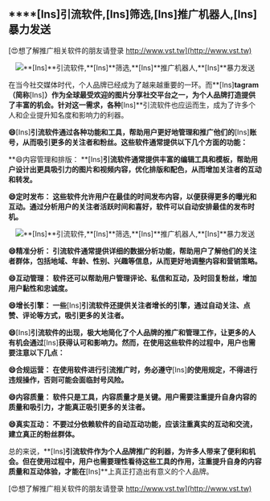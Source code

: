 ## ****[Ins]**引流软件,**[Ins]**筛选,**[Ins]**推广机器人,**[Ins]**暴力发送**

[😍想了解推广相关软件的朋友请登录 http://www.vst.tw](http://www.vst.tw)

 <center><img src="https://vst.tw/MP4/tuiguang/png/0.png" alt="**[Ins]**引流软件,**[Ins]**筛选,**[Ins]**推广机器人,**[Ins]**暴力发送"></center>

在当今社交媒体时代，个人品牌已经成为了越来越重要的一环。而**[Ins]**tagram（简称**[Ins]**）作为全球最受欢迎的图片分享社交平台之一，为个人品牌打造提供了丰富的机会。针对这一需求，各种**[Ins]**引流软件也应运而生，成为了许多个人和企业提升知名度和影响力的利器。

**😄**[Ins]**引流软件通过各种功能和工具，帮助用户更好地管理和推广他们的**[Ins]**账号，从而吸引更多的关注者和粉丝。这些软件通常提供以下几个方面的功能：**

**😄内容管理和排版： **[Ins]**引流软件通常提供丰富的编辑工具和模板，帮助用户设计出更具吸引力的图片和视频内容，优化排版和配色，从而增加关注者的互动和转发。**

**😄定时发布： 这些软件允许用户在最佳的时间发布内容，以便获得更多的曝光和互动。通过分析用户的关注者活跃时间和喜好，软件可以自动安排最佳的发布时机。**

 <center><img src="https://vst.tw/MP4/tuiguang/png/3.png" alt="**[Ins]**引流软件,**[Ins]**筛选,**[Ins]**推广机器人,**[Ins]**暴力发送"></center>

**😄精准分析： 引流软件通常提供详细的数据分析功能，帮助用户了解他们的关注者群体，包括地域、年龄、性别、兴趣等信息，从而更好地调整内容和营销策略。**

**😄互动管理： 软件还可以帮助用户管理评论、私信和互动，及时回复粉丝，增加用户黏性和忠诚度。**

**😄增长引擎： 一些**[Ins]**引流软件还提供关注者增长的引擎，通过自动关注、点赞、评论等方式，吸引更多的关注者。**

**😄**[Ins]**引流软件的出现，极大地简化了个人品牌的推广和管理工作，让更多的人有机会通过**[Ins]**获得认可和影响力。然而，在使用这些软件的过程中，用户也需要注意以下几点：**

**😄合规运营： 在使用软件进行引流推广时，务必遵守**[Ins]**的使用规定，不得进行违规操作，否则可能会面临封号风险。**

**😄内容质量： 软件只是工具，内容质量才是关键。用户需要注重提升自身内容的质量和吸引力，才能真正吸引更多的关注者。**

**😄真实互动： 不要过分依赖软件的自动互动功能，应该注重真实的互动和交流，建立真正的粉丝群体。**

总的来说，**[Ins]**引流软件作为个人品牌推广的利器，为许多人带来了便利和机会。但在使用过程中，用户也需要理性看待这些工具的作用，注重提升自身的内容质量和互动体验，才能在**[Ins]**上真正打造出有意义的个人品牌。

[😍想了解推广相关软件的朋友请登录 http://www.vst.tw](http://www.vst.tw)




